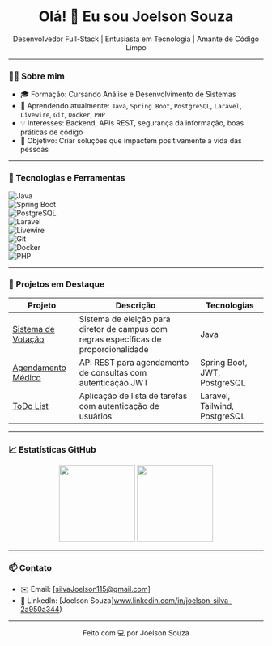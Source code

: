 <h1 align="center">Olá! 👋 Eu sou Joelson Souza</h1>

<p align="center">
   Desenvolvedor Full-Stack | Entusiasta em Tecnologia | Amante de Código Limpo
</p>    

---

### 🧑‍💻 Sobre mim
- 🎓 Formação: Cursando Análise e Desenvolvimento de Sistemas  
- 🌱 Aprendendo atualmente: `Java`, `Spring Boot`, `PostgreSQL`, `Laravel`, `Livewire`, `Git`, `Docker`, `PHP`  
- 💡 Interesses: Backend, APIs REST, segurança da informação, boas práticas de código  
- 🎯 Objetivo: Criar soluções que impactem positivamente a vida das pessoas  

---

### 🚀 Tecnologias e Ferramentas
![Java](https://img.shields.io/badge/-Java-007396?style=for-the-badge&logo=java&logoColor=white)  
![Spring Boot](https://img.shields.io/badge/-Spring%20Boot-6DB33F?style=for-the-badge&logo=spring-boot&logoColor=white)  
![PostgreSQL](https://img.shields.io/badge/-PostgreSQL-336791?style=for-the-badge&logo=postgresql&logoColor=white)  
![Laravel](https://img.shields.io/badge/-Laravel-FF2D20?style=for-the-badge&logo=laravel&logoColor=white)  
![Livewire](https://img.shields.io/badge/-Livewire-4E56A6?style=for-the-badge&logo=livewire&logoColor=white)  
![Git](https://img.shields.io/badge/-Git-F05032?style=for-the-badge&logo=git&logoColor=white)  
![Docker](https://img.shields.io/badge/-Docker-2496ED?style=for-the-badge&logo=docker&logoColor=white)  
![PHP](https://img.shields.io/badge/-PHP-777BB4?style=for-the-badge&logo=php&logoColor=white)

---

### 📌 Projetos em Destaque
| Projeto | Descrição | Tecnologias |
|---------|-----------|-------------|
| [Sistema de Votação](https://github.com/devjoelson9/Trabalho-eleicao) | Sistema de eleição para diretor de campus com regras específicas de proporcionalidade | Java |
| [Agendamento Médico](https://github.com/devjoelson9/agenda-medica) | API REST para agendamento de consultas com autenticação JWT | Spring Boot, JWT, PostgreSQL |
| [ToDo List](https://github.com/devjoelson9/todolist) | Aplicação de lista de tarefas com autenticação de usuários | Laravel, Tailwind, PostgreSQL |


---

### 📈 Estatísticas GitHub
<p align="center">
  <img height="150em" src="https://github-readme-stats.vercel.app/api?username=devjoelson9&show_icons=true&theme=dracula&count_private=true"/>
  <img height="150em" src="https://github-readme-stats.vercel.app/api/top-langs/?username=devjoelson9&layout=compact&langs_count=7&theme=dracula"/>
</p>

---

### 📫 Contato

- ✉️ Email: [silvaJoelson115@gmail.com]
- 💼 LinkedIn: [Joelson Souza]www.linkedin.com/in/joelson-silva-2a950a344)


---

<p align="center">Feito com 💻 por Joelson Souza</p>
